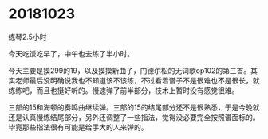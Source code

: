 # 20181023

练琴2.5小时

今天吃饭吃早了，中午也去练了半小时。

今天主要是摸299的19，以及摸摸新曲子，门德尔松的无词歌op102的第三首。其实老师最后没明确说我也不知道该不该练，不过看着谱子不是很难也不是很长，就练练吧，而且也挺好听的。慢速弹了前半部分，技术上暂时没有感觉很难。

三部的15和海顿的奏鸣曲继续弹。三部的15的结尾部分还不是很熟悉，于是今晚就还是认真慢练结尾部分，另外还调整了一些指法，觉得没必要完全按照谱面标的。毕竟那些指法很有可能是给手大的人来弹的。

